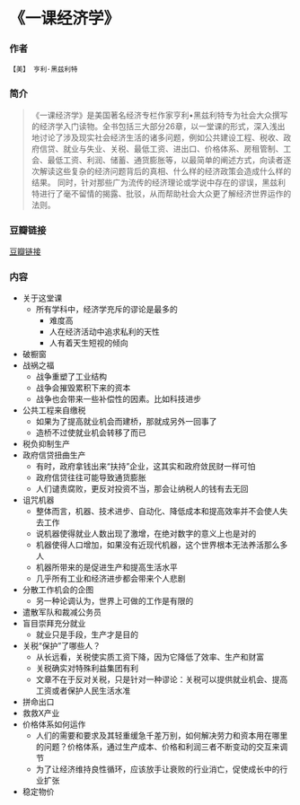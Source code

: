 《一课经济学》
=============================

### 作者
    【美】 亨利·黑兹利特 

### 简介
> 《一课经济学》是美国著名经济专栏作家亨利•黑兹利特专为社会大众撰写的经济学入门读物。全书包括三大部分26章，以一堂课的形式，深入浅出地讨论了涉及现实社会经济生活的诸多问题，例如公共建设工程、税收、政府信贷、就业与失业、关税、最低工资、进出口、价格体系、房租管制、工会、最低工资、利润、储蓄、通货膨胀等，以最简单的阐述方式，向读者逐次解读这些复杂的经济问题背后的真相、什么样的经济政策会造成什么样的结果。
同时，针对那些广为流传的经济理论或学说中存在的谬误，黑兹利特进行了毫不留情的揭露、批驳，从而帮助社会大众更了解经济世界运作的法则。

### 豆瓣链接
  [豆瓣链接](http://book.douban.com/subject/3225979/)

### 内容
* 关于这堂课
  - 所有学科中，经济学充斥的谬论是最多的
    - 难度高
    - 人在经济活动中追求私利的天性
    - 人有着天生短视的倾向
* 破橱窗
* 战祸之福
  - 战争重塑了工业结构
  - 战争会摧毁累积下来的资本
  - 战争也会带来一些补偿性的因素。比如科技进步
* 公共工程来自缴税
  - 如果为了提高就业机会而建桥，那就成另外一回事了
  - 造桥不过使就业机会转移了而已
* 税负抑制生产
* 政府信贷扭曲生产
  - 有时，政府拿钱出来“扶持”企业，这其实和政府敛民财一样可怕
  - 政府信贷往往可能导致通货膨胀
  - 人们谴责腐败，更反对投资不当，那会让纳税人的钱有去无回
* 诅咒机器
  - 整体而言，机器、技术进步、自动化、降低成本和提高效率并不会使人失去工作
  - 说机器使得就业人数出现了激增，在绝对数字的意义上也是对的
  - 机器使得人口增加，如果没有近现代机器，这个世界根本无法养活那么多人
  - 机器所带来的是促进生产和提高生活水平
  - 几乎所有工业和经济进步都会带来个人悲剧
* 分散工作机会的企图
  - 另一种论调认为，世界上可做的工作是有限的
* 遣散军队和裁减公务员
* 盲目崇拜充分就业
  - 就业只是手段，生产才是目的
* 关税“保护”了哪些人？
  - 从长远看，关税使实质工资下降，因为它降低了效率、生产和财富
  - 关税确实对特殊利益集团有利
  - 文章不在于反对关税，只是针对一种谬论：关税可以提供就业机会、提高工资或者保护人民生活水准
* 拼命出口
* 救救X产业
* 价格体系如何运作
  - 人们的需要和要求及其轻重缓急千差万别，如何解决劳力和资本用在哪里的问题？价格体系，通过生产成本、价格和利润三者不断变动的交互来调节
  - 为了让经济维持良性循环，应该放手让衰败的行业消亡，促使成长中的行业扩张
* 稳定物价

